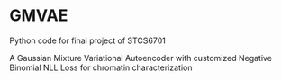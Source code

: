 # GMVAE

Python code for final project of STCS6701

A Gaussian Mixture Variational Autoencoder with customized Negative Binomial NLL Loss for chromatin characterization
